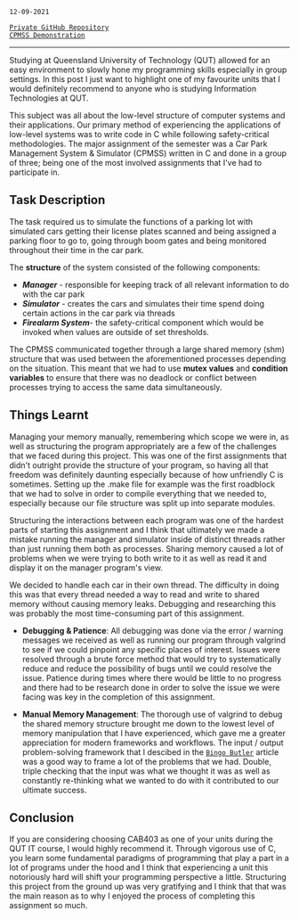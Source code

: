 <!--
title: CAB403 - Systems Programming
description: Favourite university unit (CPMSS project)
tags: C, pthreads, shm
date: NOV 2021
slug: VCAB403
-->

`12-09-2021`

[`Private GitHub Repository`](https://github.com/sh1ggy/cab403-cpmss)\
[`CPMSS Demonstration`](https://www.youtube.com/watch?v=SlU0jjFIrYc)

___

Studying at Queensland University of Technology (QUT) allowed for an easy environment to slowly hone my programming skills especially in group settings. In this post I just want to highlight one of my favourite units that I would definitely recommend to anyone who is studying Information Technologies at QUT.

This subject was all about the low-level structure of computer systems and their applications. Our primary method of experiencing the applications of low-level systems was to write code in C while following safety-critical methodologies. The major assignment of the semester was a Car Park Management System & Simulator (CPMSS) written in C and done in a group of three; being one of the most involved assignments that I've had to participate in. 

## Task Description

The task required us to simulate the functions of a parking lot with simulated cars getting their license plates scanned and being assigned a parking floor to go to, going through boom gates and being monitored throughout their time in the car park. 

The **structure** of the system consisted of the following components:
 - **_Manager_** - responsible for keeping track of all relevant information to do with the car park
 - **_Simulator_** - creates the cars and simulates their time spend doing certain actions in the car park via threads
 - **_Firealarm System_**- the safety-critical component which would be invoked when values are outside of set thresholds.  
 
The CPMSS communicated together through a large shared memory (shm) structure that was used between the aforementioned processes depending on the situation. This meant that we had to use **mutex values** and **condition variables** to ensure that there was no deadlock or conflict between processes trying to access the same data simultaneously. 

## Things Learnt	
Managing your memory manually, remembering which scope we were in, as well as structuring the program appropriately are a few of the challenges that we faced during this project. This was one of the first assignments that didn't outright provide the structure of your program, so having all that freedom was definitely daunting especially because of how unfriendly C is sometimes. Setting up the .make file for example was the first roadblock that we had to solve in order to compile everything that we needed to, especially because our file structure was split up into separate modules.

Structuring the interactions between each program was one of the hardest parts of starting this assignment and I think that ultimately we made a mistake running the manager and simulator inside of distinct threads rather than just running them both as processes. Sharing memory caused a lot of problems when we were trying to both write to it as well as read it and display it on the manager program's view.

We decided to handle each car in their own thread. The difficulty in doing this was that every thread needed a way to read and write to shared memory without causing memory leaks. Debugging and researching this was probably the most time-consuming part of this assignment.

 - **Debugging & Patience**: All debugging was done via the error / warning messages we received as well as running our program through valgrind to see if we could pinpoint any specific places of interest. Issues were resolved through a brute force method that would try to systematically reduce and reduce the possibility of bugs until we could resolve the issue. Patience during times where there would be little to no progress and there had to be research done in order to solve the issue we were facing was key in the completion of this assignment. 

 - **Manual Memory Management**: The thorough use of valgrind to debug the shared memory structure brought me down to the lowest level of memory manipulation that I have experienced, which gave me a greater appreciation for modern frameworks and workflows. The input / output problem-solving framework that I descibed in the [`Bingo Butler`](/blog/UQCSNBingo) article was a good way to frame a lot of the problems that we had. Double, triple checking that the input was what we thought it was as well as constantly re-thinking what we wanted to do with it contributed to our ultimate success.

## Conclusion
If you are considering choosing CAB403 as one of your units during the QUT IT course, I would highly recommend it. Through vigorous use of C, you learn some fundamental paradigms of programming that play a part in a lot of programs under the hood and I think that experiencing a unit this notoriously hard will shift your programming perspective a little. Structuring this project from the ground up was very gratifying and I think that that was the main reason as to why I enjoyed the process of completing this assignment so much.      
